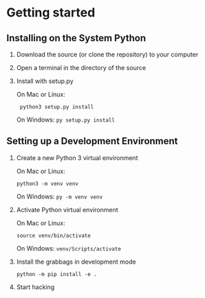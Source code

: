 # Getting started

## Installing on the System Python

1) Download the source (or clone the repository) to your computer
2) Open a terminal in the directory of the source 
3) Install with setup.py

    On Mac or Linux:
    
    ``` python3 setup.py install```

    On Windows:
    ```py setup.py install```



## Setting up a Development Environment
1) Create a new Python 3 virtual environment

    On Mac or Linux:
    
    ``` python3 -m venv venv ```

    On Windows:
    ```py -m venv venv```

2) Activate Python virtual environment

    On Mac or Linux:
    
    ```source venv/bin/activate ```

    On Windows:
    ```venv/Scripts/activate```

3) Install the grabbags in development mode

    ```python -m pip install -e .```

4) Start hacking
